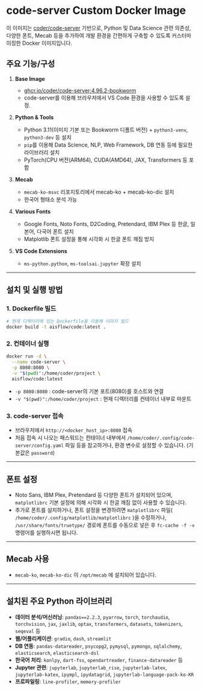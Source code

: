 # code-server Custom Docker Image

이 이미지는 [coder/code-server](https://github.com/coder/code-server) 기반으로, Python 및 Data Science 관련 의존성, 다양한 폰트, Mecab 등을 추가하여 개발 환경을 간편하게 구축할 수 있도록 커스터마이징한 Docker 이미지입니다.

## 주요 기능/구성

1. **Base Image**  
   - [ghcr.io/coder/code-server:4.96.2-bookworm](https://github.com/coder/code-server)
   - code-server를 이용해 브라우저에서 VS Code 환경을 사용할 수 있도록 설정.

2. **Python & Tools**  
   - Python 3.11(이미지 기본 또는 Bookworm 디폴트 버전) + `python3-venv`, `python3-dev` 등 설치
   - `pip`를 이용해 Data Science, NLP, Web Framework, DB 연동 등에 필요한 라이브러리 설치
   - PyTorch(CPU 버전(ARM64), CUDA(AMD64), JAX, Transformers 등 포함

3. **Mecab**  
   - `mecab-ko-msvc` 리포지토리에서 mecab-ko + mecab-ko-dic 설치  
   - 한국어 형태소 분석 가능

4. **Various Fonts**  
   - Google Fonts, Noto Fonts, D2Coding, Pretendard, IBM Plex 등 한글, 일본어, 다국어 폰트 설치
   - Matplotlib 폰트 설정을 통해 시각화 시 한글 폰트 깨짐 방지

5. **VS Code Extensions**  
   - `ms-python.python`, `ms-toolsai.jupyter` 확장 설치

---

## 설치 및 실행 방법

### 1. Dockerfile 빌드

```bash
# 현재 디렉터리에 있는 Dockerfile을 이용해 이미지 빌드
docker build -t aisflow/code:latest .
```

### 2. 컨테이너 실행

```bash
docker run -d \
  --name code-server \
  -p 8080:8080 \
  -v "$(pwd)":/home/coder/project \
  aisflow/code:latest
```

- `-p 8080:8080` : code-server의 기본 포트(8080)를 호스트와 연결
- `-v "$(pwd)":/home/coder/project` : 현재 디렉터리를 컨테이너 내부로 마운트

### 3. code-server 접속

- 브라우저에서 `http://<docker_host_ip>:8080` 접속
- 처음 접속 시 나오는 패스워드는 컨테이너 내부에서 `/home/coder/.config/code-server/config.yaml` 파일 등을 참고하거나, 환경 변수로 설정할 수 있습니다. (기본값은 `password`)

---

## 폰트 설정

- Noto Sans, IBM Plex, Pretendard 등 다양한 폰트가 설치되어 있으며, `matplotlibrc` 기본 설정에 의해 시각화 시 한글 깨짐 없이 사용할 수 있습니다.
- 추가로 폰트를 설치하거나, 폰트 설정을 변경하려면 `matplotlibrc` 파일( `/home/coder/.config/matplotlib/matplotlibrc` )을 수정하거나, `/usr/share/fonts/truetype/` 경로에 폰트를 수동으로 넣은 후 `fc-cache -f -v` 명령어를 실행하시면 됩니다.

---

## Mecab 사용

- `mecab-ko`, `mecab-ko-dic` 이 `/opt/mecab` 에 설치되어 있습니다.

---

## 설치된 주요 Python 라이브러리

- **데이터 분석/머신러닝**: `pandas==2.2.3`, `pyarrow`, `torch`, `torchaudio`, `torchvision`, `jax`, `jaxlib`, `optax`, `transformers`, `datasets`, `tokenizers`, `seqeval` 등
- **웹/어플리케이션**: `gradio`, `dash`, `streamlit`
- **DB 연동**: `pandas-datareader`, `psycopg2`, `pymysql`, `pymongo`, `sqlalchemy`, `elasticsearch`, `elasticsearch-dsl`
- **한국어 처리**: `konlpy`, `dart-fss`, `opendartreader`, `finance-datareader` 등
- **Jupyter 관련**: `jupyterlab`, `jupyterlab_rise`, `jupyterlab-latex`, `jupyterlab-katex`, `ipympl`, `ipydatagrid`, `jupyterlab-language-pack-ko-KR`
- **프로파일링**: `line-profiler`, `memory-profiler`
